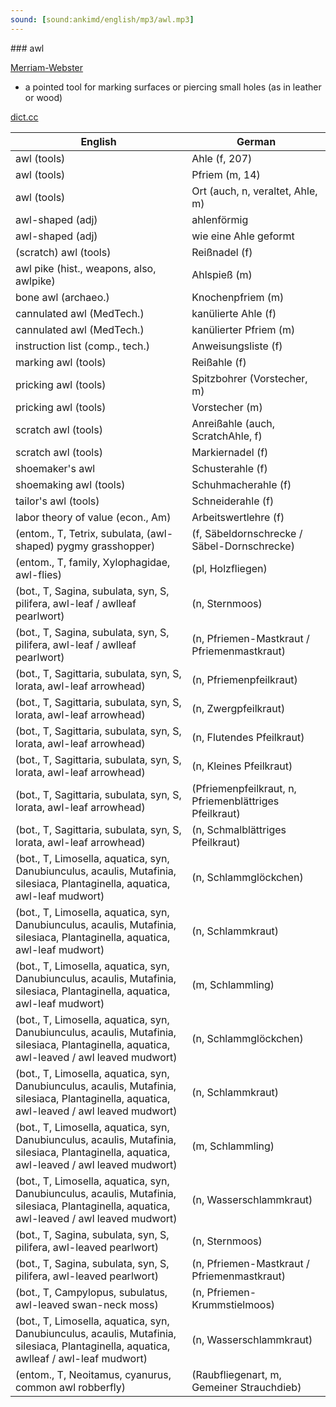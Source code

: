 ```yaml
---
sound: [sound:ankimd/english/mp3/awl.mp3]
---
```


\### awl

[Merriam-Webster](https://www.merriam-webster.com/dictionary/awl)

- a pointed tool for marking surfaces or piercing small holes (as in leather or wood)

[dict.cc](https://www.dict.cc/awl)

| English        | German       |
| -------------- | ------------ |
| awl (tools) | Ahle (f, 207) |
| awl (tools) | Pfriem (m, 14) |
| awl (tools) | Ort (auch, n, veraltet, Ahle, m) |
| awl-shaped (adj) | ahlenförmig |
| awl-shaped (adj) | wie eine Ahle geformt |
| (scratch) awl (tools) | Reißnadel (f) |
| awl pike (hist., weapons, also, awlpike) | Ahlspieß (m) |
| bone awl (archaeo.) | Knochenpfriem (m) |
| cannulated awl (MedTech.) | kanülierte Ahle (f) |
| cannulated awl (MedTech.) | kanülierter Pfriem (m) |
| instruction list <IL> (comp., tech.) | Anweisungsliste <AWL> (f) |
| marking awl (tools) | Reißahle (f) |
| pricking awl (tools) | Spitzbohrer (Vorstecher, m) |
| pricking awl (tools) | Vorstecher (m) |
| scratch awl (tools) | Anreißahle (auch, ScratchAhle, f) |
| scratch awl (tools) | Markiernadel (f) |
| shoemaker's awl | Schusterahle (f) |
| shoemaking awl (tools) | Schuhmacherahle (f) |
| tailor's awl (tools) | Schneiderahle (f) |
| labor theory of value <LTV> (econ., Am) | Arbeitswertlehre <AWL> (f) |
|  (entom., T, Tetrix, subulata, (awl-shaped) pygmy grasshopper) |  (f, Säbeldornschrecke / Säbel-Dornschrecke) |
|  (entom., T, family, Xylophagidae, awl-flies) |  (pl, Holzfliegen) |
|  (bot., T, Sagina, subulata, syn, S, pilifera, awl-leaf / awlleaf pearlwort) |  (n, Sternmoos) |
|  (bot., T, Sagina, subulata, syn, S, pilifera, awl-leaf / awlleaf pearlwort) |  (n, Pfriemen-Mastkraut / Pfriemenmastkraut) |
|  (bot., T, Sagittaria, subulata, syn, S, lorata, awl-leaf arrowhead) |  (n, Pfriemenpfeilkraut) |
|  (bot., T, Sagittaria, subulata, syn, S, lorata, awl-leaf arrowhead) |  (n, Zwergpfeilkraut) |
|  (bot., T, Sagittaria, subulata, syn, S, lorata, awl-leaf arrowhead) |  (n, Flutendes Pfeilkraut) |
|  (bot., T, Sagittaria, subulata, syn, S, lorata, awl-leaf arrowhead) |  (n, Kleines Pfeilkraut) |
|  (bot., T, Sagittaria, subulata, syn, S, lorata, awl-leaf arrowhead) |  (Pfriemenpfeilkraut, n, Pfriemenblättriges Pfeilkraut) |
|  (bot., T, Sagittaria, subulata, syn, S, lorata, awl-leaf arrowhead) |  (n, Schmalblättriges Pfeilkraut) |
|  (bot., T, Limosella, aquatica, syn, Danubiunculus, acaulis, Mutafinia, silesiaca, Plantaginella, aquatica, awl-leaf mudwort) |  (n, Schlammglöckchen) |
|  (bot., T, Limosella, aquatica, syn, Danubiunculus, acaulis, Mutafinia, silesiaca, Plantaginella, aquatica, awl-leaf mudwort) |  (n, Schlammkraut) |
|  (bot., T, Limosella, aquatica, syn, Danubiunculus, acaulis, Mutafinia, silesiaca, Plantaginella, aquatica, awl-leaf mudwort) |  (m, Schlammling) |
|  (bot., T, Limosella, aquatica, syn, Danubiunculus, acaulis, Mutafinia, silesiaca, Plantaginella, aquatica, awl-leaved / awl leaved mudwort) |  (n, Schlammglöckchen) |
|  (bot., T, Limosella, aquatica, syn, Danubiunculus, acaulis, Mutafinia, silesiaca, Plantaginella, aquatica, awl-leaved / awl leaved mudwort) |  (n, Schlammkraut) |
|  (bot., T, Limosella, aquatica, syn, Danubiunculus, acaulis, Mutafinia, silesiaca, Plantaginella, aquatica, awl-leaved / awl leaved mudwort) |  (m, Schlammling) |
|  (bot., T, Limosella, aquatica, syn, Danubiunculus, acaulis, Mutafinia, silesiaca, Plantaginella, aquatica, awl-leaved / awl leaved mudwort) |  (n, Wasserschlammkraut) |
|  (bot., T, Sagina, subulata, syn, S, pilifera, awl-leaved pearlwort) |  (n, Sternmoos) |
|  (bot., T, Sagina, subulata, syn, S, pilifera, awl-leaved pearlwort) |  (n, Pfriemen-Mastkraut / Pfriemenmastkraut) |
|  (bot., T, Campylopus, subulatus, awl-leaved swan-neck moss) |  (n, Pfriemen-Krummstielmoos) |
|  (bot., T, Limosella, aquatica, syn, Danubiunculus, acaulis, Mutafinia, silesiaca, Plantaginella, aquatica, awlleaf / awl-leaf mudwort) |  (n, Wasserschlammkraut) |
|  (entom., T, Neoitamus, cyanurus, common awl robberfly) |  (Raubfliegenart, m, Gemeiner Strauchdieb) |
